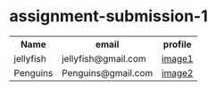 # assignment-submission-1
<!DOCTYPE html>
<html>
<head>
 <title> day1 assignment </title>
<style> 
</style>
 </head>

<body>
<table>
<tr>
<th> Name </th>
<th> email </th>
<th> profile </th>
</tr>

<tr>
<td> jellyfish </td>
<td> jellyfish@gmail.com </td>
<td> <a href="https://www.pexels.com/photo/pink-jelly-fish-2672520/"> image1 </a> </td>
</tr>

<tr>
<td> Penguins </td>
<td> Penguins@gmail.com </td>
<td> <a href="https://www.pexels.com/photo/cold-nature-cute-ice-52509/"> image2 </a> </td>
</tr>
</table>

</body>
</html>
